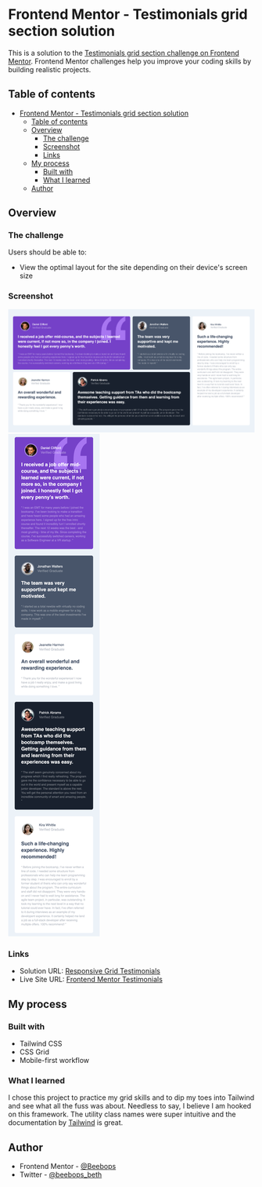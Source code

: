 # Frontend Mentor - Testimonials grid section solution

This is a solution to the [Testimonials grid section challenge on Frontend Mentor](https://www.frontendmentor.io/challenges/testimonials-grid-section-Nnw6J7Un7). Frontend Mentor challenges help you improve your coding skills by building realistic projects. 

## Table of contents

- [Frontend Mentor - Testimonials grid section solution](#frontend-mentor---testimonials-grid-section-solution)
  - [Table of contents](#table-of-contents)
  - [Overview](#overview)
    - [The challenge](#the-challenge)
    - [Screenshot](#screenshot)
    - [Links](#links)
  - [My process](#my-process)
    - [Built with](#built-with)
    - [What I learned](#what-i-learned)
  - [Author](#author)


## Overview

### The challenge

Users should be able to:

- View the optimal layout for the site depending on their device's screen size

### Screenshot

![Desktop Solution](./images/Desktop-Solution-Frontend-Mentor-Testimonials-Challenge.png)
![Mobile Solution](./images/Mobile-Solution-Frontend-Mentor-Testimonials-Challenge.png)

### Links

- Solution URL: [Responsive Grid Testimonials](https://www.frontendmentor.io/solutions/responsive-grid-testimonials-uqu8CgfHDO)
- Live Site URL: [Frontend Mentor Testimonials](https://beebops.github.io/Frontend-Mentor-Grid-Testimonials) 
## My process

### Built with

- Tailwind CSS
- CSS Grid
- Mobile-first workflow

### What I learned

I chose this project to practice my grid skills and to dip my toes into Tailwind and see what all the fuss was about. Needless to say, I believe I am hooked on this framework. The utility class names were super intuitive and the documentation by [Tailwind](https://tailwindcss.com/docs/installation) is great. 

## Author

- Frontend Mentor - [@Beebops](https://www.frontendmentor.io/profile/Beebops)
- Twitter - [@beebops_beth](https://www.twitter.com/beebops_beth)



